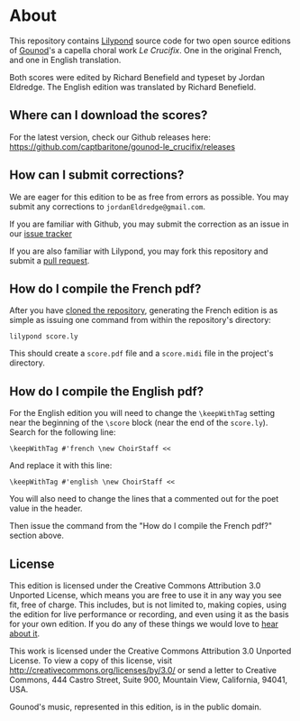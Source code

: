 About
=====

This repository contains [Lilypond](http://lilypond.org/) source code for two
open source editions of
[Gounod](https://en.wikipedia.org/wiki/Charles_Gounod)'s a capella choral work
_Le Crucifix_. One in the original French, and one in English translation. 

Both scores were edited by Richard Benefield and typeset by Jordan Eldredge.
The English edition was translated by Richard Benefield.

Where can I download the scores?
--------------------------------

For the latest version, check our Github releases here:
https://github.com/captbaritone/gounod-le_crucifix/releases

How can I submit corrections?
-----------------------------

We are eager for this edition to be as free from errors as possible. You may
submit any corrections to `jordanEldredge@gmail.com`.

If you are familiar with Github, you may submit the correction as an issue in
our [issue tracker](https://github.com/captbaritone/gounod-le_crucifix/issues)

If you are also familiar with Lilypond, you may fork this repository and submit
a [pull request](https://github.com/captbaritone/gounod-le_crucifix/pulls).

How do I compile the French pdf?
--------------------------------

After you have [cloned the
repository](http://git-scm.com/book/en/Git-Basics-Getting-a-Git-Repository),
generating the French edition is as simple as issuing one command from within
the repository's directory:

    lilypond score.ly

This should create a `score.pdf` file and a `score.midi` file in the project's
directory.

How do I compile the English pdf?
---------------------------------

For the English edition you will need to change the `\keepWithTag` setting near
the beginning of the `\score` block (near the end of the `score.ly`). Search for
the following line:

    \keepWithTag #'french \new ChoirStaff <<

And replace it with this line:

    \keepWithTag #'english \new ChoirStaff <<

You will also need to change the lines that a commented out for the poet value
in the header.

Then issue the command from the "How do I compile the French pdf?" section
above.

License
-------

This edition is licensed under the Creative Commons Attribution 3.0 Unported
License, which means you are free to use it in any way you see fit, free of
charge. This includes, but is not limited to, making copies, using the edition
for live performance or recording, and even using it as the basis for your own
edition. If you do any of these things we would love to [hear about
it](mailto:jordanEldredge@gmail.com).

This work is licensed under the Creative Commons Attribution 3.0 Unported
License. To view a copy of this license, visit
http://creativecommons.org/licenses/by/3.0/ or send a letter to Creative
Commons, 444 Castro Street, Suite 900, Mountain View, California, 94041, USA.

Gounod's music, represented in this edition, is in the public domain.
